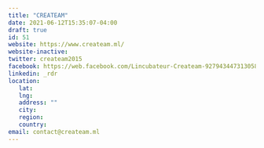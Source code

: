 ```yaml
---
title: "CREATEAM"
date: 2021-06-12T15:35:07-04:00
draft: true
id: 51
website: https://www.createam.ml/
website-inactive: 
twitter: createam2015
facebook: https://web.facebook.com/Lincubateur-Createam-927943447313058/?_rdc=1&amp
linkedin: _rdr
location: 
   lat: 
   lng: 
   address: ""
   city: 
   region: 
   country: 
email: contact@createam.ml
---
```


